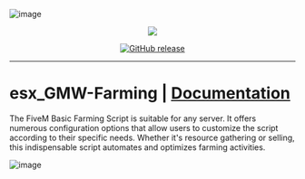![image](https://media.discordapp.net/attachments/985134187600297986/1154892454550585374/trusted-banner.png?width=1440&height=465)
<p align="center">
    <a href="https://discord.gg/hmmM89nCdX">
        <img src="https://img.shields.io/discord/1068573047172374634?style=for-the-badge&logo=discord&labelColor=7289da&logoColor=white&color=2c2f33&label=Discord"/>
    </a>
</p>
<p align="center">
    <a href="https://github.com/GermanWarthog/esx_GMW-Farming/releases/latest">
        <img src="https://img.shields.io/github/release/GermanWarthog/esx_GMW-Farming" alt="GitHub release" data-pin-nopin="true">
    </a>
</p>

---

# esx_GMW-Farming | [Documentation](https://docs.trusted-studios.eu/fivem/basic-farming)

The FiveM Basic Farming Script is suitable for any server. It offers numerous configuration options that allow users to customize the script according to their specific needs. Whether it's resource gathering or selling, this indispensable script automates and optimizes farming activities.

![image](https://media.discordapp.net/attachments/1115373809483133008/1115373809793503323/Screenshot_488.png?width=1246&height=701)

